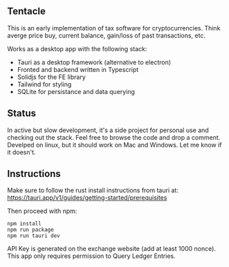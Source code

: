 ## Tentacle

This is an early implementation of tax software for cryptocurrencies. Think averge price buy, current balance, gain/loss of past transactions, etc.

Works as a desktop app with the following stack:

- Tauri as a desktop framework (alternative to electron)
- Fronted and backend written in Typescript
- Solidjs for the FE library
- Tailwind for styling
- SQLite for persistance and data querying

## Status

In active but slow development, it's a side project for personal use and checking out the stack.
Feel free to browse the code and drop a comment.
Develped on linux, but it should work on Mac and Windows. Let me know if it doesn't.

## Instructions

Make sure to follow the rust install instructions from tauri at:
https://tauri.app/v1/guides/getting-started/prerequisites

Then proceed with npm:

```
npm install
npm run package
npm run tauri dev
```

API Key is generated on the exchange website (add at least 1000 nonce).
This app only requires permission to Query Ledger Entries.
